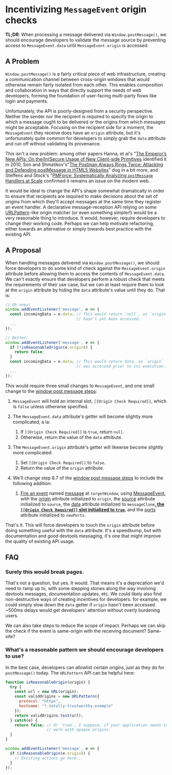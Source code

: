 # **Incentivizing `MessageEvent` origin checks**

**TL;DR**: When processing a message delivered via `Window.postMessage()`, we should encourage developers to validate the message source by preventing access to `MessageEvent.data` until `MessageEvent.origin` is accessed.

## **A Problem**

`Window.postMessage()` is a fairly critical piece of web infrastructure, creating a communication channel between cross-origin windows that would otherwise remain fairly isolated from each other. This enables composition and collaboration in ways that directly support the needs of web developers, forming the foundation of user-facing multi-party flows like login and payments.

Unfortunately, the API is poorly-designed from a security perspective. Neither the sender nor the recipient is required to specify the origin to which a message ought to be delivered or the origins from which messages might be acceptable. Focusing on the recipient side for a moment, the `MessageEvent` they receive does have an `origin` attribute, but it's unfortunately quite common for developers to simply grab the `data` attribute and run off without validating its provenance.

This isn't a new problem: among other papers Hanna, et al's "[The Emperor’s New APIs: On the(In)Secure Usage of New Client-side Primitives](https://webblaze.cs.berkeley.edu/papers/w2sp2010ena.pdf) identified it in 2010, Son and Shmatikov's"[The Postman Always Rings Twice: Attacking and Defending postMessage in HTML5 Websites](https://www.cs.utexas.edu/~shmat/shmat_ndss13postman.pdf)" dug in a bit more, and Steffens and Stock's "[PMForce: Systematically Analyzing `postMessage` Handlers at Scale](https://swag.cispa.saarland/papers/steffens2020pmforce.pdf) confirmed it remains an issue on the modern web.

It would be ideal to change the API's shape somewhat dramatically in order to ensure that recipients are required to make decisions about the set of origins from which they'll accept messages at the same time they register an event handler. A declarative message-reception API relying on some [URLPattern](https://developer.mozilla.org/en-US/docs/Web/API/URL_Pattern_API)-like origin matcher (or even something simpler\!) would be a very reasonable thing to introduce. It would, however, require developers to change their working code. Perhaps we can help motivate refactoring, either towards an alternative or simply towards best practice with the existing API.

## **A Proposal**

When handling messages delivered via `Window.postMessage()`, we should force developers to do some kind of check against the `MessageEvent.origin` attribute before allowing them to access the contents of `MessageEvent.data`. We can't exactly ensure that developers perform a robust check that meets the requirements of their use case, but we can at least require them to *look* at the `origin` attribute by hiding the `data` attribute's value until they do. That is:

```javascript
// Oh noes!
window.addEventListener('message', e => {
  const incomingData = e.data; // This would return `null`, as `origin`
                               // hasn't yet been accessed.
  ...
});

// Better!
window.addEventListener('message', e => {
  if (!isReasonableOrigin(e.origin)) {
    return false;
  }
  const incomingData = e.data; // This would return data, as `origin`
                               // was accessed prior to its execution.
  ...
});
```

This would require three small changes to `MessageEvent`, and one small change to the [window post message steps](https://html.spec.whatwg.org/multipage/web-messaging.html#window-post-message-steps):

1. `MessageEvent` will hold an internal slot, `[[Origin Check Required]]`, which is `false` unless otherwise specified.

2. The `MessageEvent.data` attribute's getter will become slightly more complicated, a la:  
   1. If `[[Origin Check Required]]` is `true`, return `null`.  
   2. Otherwise, return the value of the `data` attribute.

3. The `MessageEvent.origin` attribute's getter will likewise become slightly more complicated:  
   1. Set `[[Origin Check Required]]` to `false`.  
   2. Return the value of the `origin` attribute.

4. We'll change step 8.7 of the [window post message steps](https://html.spec.whatwg.org/multipage/web-messaging.html#window-post-message-steps) to include the following addition:  
   1. [Fire an event](https://dom.spec.whatwg.org/#concept-event-fire) named [message](https://html.spec.whatwg.org/multipage/indices.html#event-message) at `targetWindow`, using [MessageEvent](https://html.spec.whatwg.org/multipage/comms.html#messageevent), with the [origin](https://html.spec.whatwg.org/multipage/comms.html#dom-messageevent-origin) attribute initialized to `origin`, the [source](https://html.spec.whatwg.org/multipage/comms.html#dom-messageevent-source) attribute initialized to `source`, the [data](https://html.spec.whatwg.org/multipage/comms.html#dom-messageevent-data) attribute initialized to `messageClone`<ins>**, the `[[Origin Check Required]]` slot initialized to `true`**</ins>, and the [ports](https://html.spec.whatwg.org/multipage/comms.html#dom-messageevent-ports) attribute initialized to `newPorts`.

That's it. This will force developers to touch the `origin` attribute before doing something useful with the `data` attribute. It's a speedbump, but with documentation and good devtools messaging, it's one that might improve the quality of existing API usage.

## **FAQ**

### **Surely this would break pages.**

That's not a question, but yes. It would. That means it's a deprecation we'd need to ramp up to, with some stepping stones along the way involving devtools messages, documentation updates, etc. We could likely also find non-destructive ways of creating incentives for developers: for example, we could simply slow down the `data` getter if `origin` hasn't been accessed. \~500ms delays would get developers' attention without overly burdening users.

We can also take steps to reduce the scope of impact. Perhaps we can skip the check if the event is same-origin with the receiving document? Same-site?

### **What's a reasonable pattern we should encourage developers to use?**

In the best case, developers can allowlist certain origins, just as they do for `postMessage()` today. The `URLPattern` API can be helpful here:

```javascript
function isReasonableOrigin(origin) {
  try {
    const url = new URL(origin);
    const validOrigins = new URLPattern({
      protocol: "https",
      hostname: "*.totally-trustworthy.example"
    });
    return validOrigins.test(url);
  } catch(e) {
    return false; // Or `true`, I suppose, if your application needs to
                  // work with opaque origins.
  }
}

window.addEventListener('message', e => {
  if (isReasonableOrigin(e.origin)) {
    // Exciting actions go here...
  }
});
```
